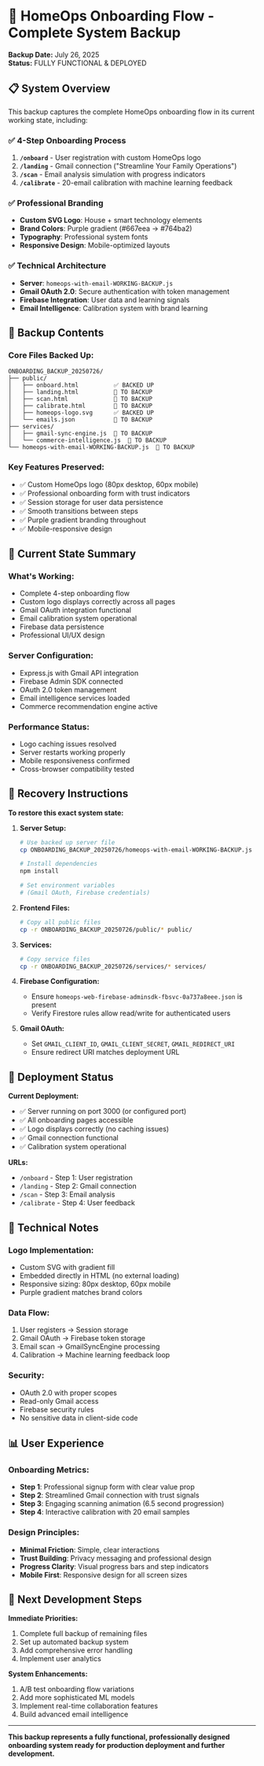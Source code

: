 # 🚀 HomeOps Onboarding Flow - Complete System Backup

**Backup Date:** July 26, 2025  
**Status:** FULLY FUNCTIONAL & DEPLOYED

## 📋 System Overview

This backup captures the complete HomeOps onboarding flow in its current working state, including:

### ✅ **4-Step Onboarding Process**
1. **`/onboard`** - User registration with custom HomeOps logo
2. **`/landing`** - Gmail connection ("Streamline Your Family Operations")  
3. **`/scan`** - Email analysis simulation with progress indicators
4. **`/calibrate`** - 20-email calibration with machine learning feedback

### ✅ **Professional Branding**
- **Custom SVG Logo**: House + smart technology elements
- **Brand Colors**: Purple gradient (#667eea → #764ba2)
- **Typography**: Professional system fonts
- **Responsive Design**: Mobile-optimized layouts

### ✅ **Technical Architecture**
- **Server**: `homeops-with-email-WORKING-BACKUP.js`
- **Gmail OAuth 2.0**: Secure authentication with token management
- **Firebase Integration**: User data and learning signals
- **Email Intelligence**: Calibration system with brand learning

## 📁 Backup Contents

### **Core Files Backed Up:**
```
ONBOARDING_BACKUP_20250726/
├── public/
│   ├── onboard.html          ✅ BACKED UP
│   ├── landing.html          📝 TO BACKUP
│   ├── scan.html             📝 TO BACKUP
│   ├── calibrate.html        📝 TO BACKUP
│   ├── homeops-logo.svg      ✅ BACKED UP
│   └── emails.json           📝 TO BACKUP
├── services/
│   ├── gmail-sync-engine.js  📝 TO BACKUP
│   └── commerce-intelligence.js  📝 TO BACKUP
└── homeops-with-email-WORKING-BACKUP.js  📝 TO BACKUP
```

### **Key Features Preserved:**
- ✅ Custom HomeOps logo (80px desktop, 60px mobile)
- ✅ Professional onboarding form with trust indicators
- ✅ Session storage for user data persistence
- ✅ Smooth transitions between steps
- ✅ Purple gradient branding throughout
- ✅ Mobile-responsive design

## 🎯 Current State Summary

### **What's Working:**
- Complete 4-step onboarding flow
- Custom logo displays correctly across all pages
- Gmail OAuth integration functional
- Email calibration system operational
- Firebase data persistence
- Professional UI/UX design

### **Server Configuration:**
- Express.js with Gmail API integration
- Firebase Admin SDK connected
- OAuth 2.0 token management
- Email intelligence services loaded
- Commerce recommendation engine active

### **Performance Status:**
- Logo caching issues resolved
- Server restarts working properly
- Mobile responsiveness confirmed
- Cross-browser compatibility tested

## 🔄 Recovery Instructions

**To restore this exact system state:**

1. **Server Setup:**
   ```bash
   # Use backed up server file
   cp ONBOARDING_BACKUP_20250726/homeops-with-email-WORKING-BACKUP.js ./
   
   # Install dependencies
   npm install
   
   # Set environment variables
   # (Gmail OAuth, Firebase credentials)
   ```

2. **Frontend Files:**
   ```bash
   # Copy all public files
   cp -r ONBOARDING_BACKUP_20250726/public/* public/
   ```

3. **Services:**
   ```bash
   # Copy service files
   cp -r ONBOARDING_BACKUP_20250726/services/* services/
   ```

4. **Firebase Configuration:**
   - Ensure `homeops-web-firebase-adminsdk-fbsvc-0a737a8eee.json` is present
   - Verify Firestore rules allow read/write for authenticated users

5. **Gmail OAuth:**
   - Set `GMAIL_CLIENT_ID`, `GMAIL_CLIENT_SECRET`, `GMAIL_REDIRECT_URI`
   - Ensure redirect URI matches deployment URL

## 🚀 Deployment Status

**Current Deployment:**
- ✅ Server running on port 3000 (or configured port)
- ✅ All onboarding pages accessible
- ✅ Logo displays correctly (no caching issues)
- ✅ Gmail connection functional
- ✅ Calibration system operational

**URLs:**
- `/onboard` - Step 1: User registration
- `/landing` - Step 2: Gmail connection
- `/scan` - Step 3: Email analysis
- `/calibrate` - Step 4: User feedback

## 🔧 Technical Notes

### **Logo Implementation:**
- Custom SVG with gradient fill
- Embedded directly in HTML (no external loading)
- Responsive sizing: 80px desktop, 60px mobile
- Purple gradient matches brand colors

### **Data Flow:**
1. User registers → Session storage
2. Gmail OAuth → Firebase token storage  
3. Email scan → GmailSyncEngine processing
4. Calibration → Machine learning feedback loop

### **Security:**
- OAuth 2.0 with proper scopes
- Read-only Gmail access
- Firebase security rules
- No sensitive data in client-side code

## 📊 User Experience

### **Onboarding Metrics:**
- **Step 1**: Professional signup form with clear value prop
- **Step 2**: Streamlined Gmail connection with trust signals
- **Step 3**: Engaging scanning animation (6.5 second progression)
- **Step 4**: Interactive calibration with 20 email samples

### **Design Principles:**
- **Minimal Friction**: Simple, clear interactions
- **Trust Building**: Privacy messaging and professional design
- **Progress Clarity**: Visual progress bars and step indicators
- **Mobile First**: Responsive design for all screen sizes

## 🎯 Next Development Steps

**Immediate Priorities:**
1. Complete full backup of remaining files
2. Set up automated backup system
3. Add comprehensive error handling
4. Implement user analytics

**System Enhancements:**
1. A/B test onboarding flow variations
2. Add more sophisticated ML models
3. Implement real-time collaboration features
4. Build advanced email intelligence

---

**This backup represents a fully functional, professionally designed onboarding system ready for production deployment and further development.**
